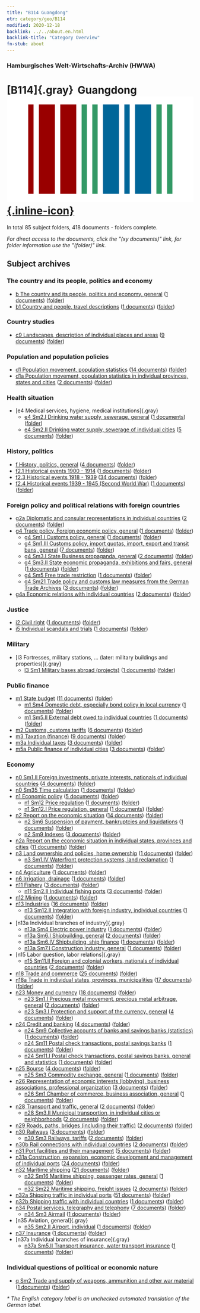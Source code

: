 ```yaml
---
title: "B114 Guangdong"
etr: category/geo/B114
modified: 2020-12-18
backlink: ../../about.en.html
backlink-title: "Category Overview"
fn-stub: about
---
```


### Hamburgisches Welt-Wirtschafts-Archiv (HWWA)
# [B114]{.gray}&#8201; Guangdong&#160; [![Wikidata item](/images/Wikidata-logo.svg){.inline-icon}](http://www.wikidata.org/entity/Q15175)





In total 85 subject folders, 418 documents - folders complete.

_For direct access to the documents, click the "(xy documents)" link, for folder information use the "(folder)" link._

## Subject archives



### The country and its people, politics and economy

- [b The country and its people, politics and economy, general](../../../subject/about.en.html#b) (<a href="https://dfg-viewer.de/show/?tx_dlf[id]=https://pm20.zbw.eu/mets/sh/1412xx/141275/1441xx/144196/public.mets.en.xml" target="_blank">1 documents</a>) ([folder](http://purl.org/pressemappe20/folder/sh/141275,144196))
- [b1 Country and people, travel descriptions](../../../subject/about.en.html#b1) (<a href="https://dfg-viewer.de/show/?tx_dlf[id]=https://pm20.zbw.eu/mets/sh/1412xx/141275/1441xx/144197/public.mets.en.xml" target="_blank">1 documents</a>) ([folder](http://purl.org/pressemappe20/folder/sh/141275,144197))

### Country studies

- [c9 Landscapes, description of individual places and areas](../../../subject/about.en.html#c9) (<a href="https://dfg-viewer.de/show/?tx_dlf[id]=https://pm20.zbw.eu/mets/sh/1412xx/141275/1442xx/144214/public.mets.en.xml" target="_blank">9 documents</a>) ([folder](http://purl.org/pressemappe20/folder/sh/141275,144214))

### Population and population policies

- [d1 Population movement, population statistics](../../../subject/about.en.html#d1) (<a href="https://dfg-viewer.de/show/?tx_dlf[id]=https://pm20.zbw.eu/mets/sh/1412xx/141275/1442xx/144222/public.mets.en.xml" target="_blank">14 documents</a>) ([folder](http://purl.org/pressemappe20/folder/sh/141275,144222))
- [d1a Population movement, population statistics in individual provinces, states and cities](../../../subject/about.en.html#d1a) (<a href="https://dfg-viewer.de/show/?tx_dlf[id]=https://pm20.zbw.eu/mets/sh/1412xx/141275/1442xx/144225/public.mets.en.xml" target="_blank">2 documents</a>) ([folder](http://purl.org/pressemappe20/folder/sh/141275,144225))

### Health situation

- [e4 Medical services, hygiene, medical institutions]{.gray}
  - [e4 Sm2.I Drinking water supply, sewerage, general](../../../subject/about.en.html#e4_Sm2.I) (<a href="https://dfg-viewer.de/show/?tx_dlf[id]=https://pm20.zbw.eu/mets/sh/1412xx/141275/1442xx/144268/public.mets.en.xml" target="_blank">1 documents</a>) ([folder](http://purl.org/pressemappe20/folder/sh/141275,144268))
  - [e4 Sm2.II Drinking water supply, sewerage of individual cities](../../../subject/about.en.html#e4_Sm2.II) (<a href="https://dfg-viewer.de/show/?tx_dlf[id]=https://pm20.zbw.eu/mets/sh/1412xx/141275/1442xx/144269/public.mets.en.xml" target="_blank">5 documents</a>) ([folder](http://purl.org/pressemappe20/folder/sh/141275,144269))

### History, politics

- [f History, politics, general](../../../subject/about.en.html#f) (<a href="https://dfg-viewer.de/show/?tx_dlf[id]=https://pm20.zbw.eu/mets/sh/1412xx/141275/1442xx/144282/public.mets.en.xml" target="_blank">4 documents</a>) ([folder](http://purl.org/pressemappe20/folder/sh/141275,144282))
- [f2.1 Historical events 1900 - 1914](../../../subject/about.en.html#f2.1) (<a href="https://dfg-viewer.de/show/?tx_dlf[id]=https://pm20.zbw.eu/mets/sh/1412xx/141275/1813xx/181392/public.mets.en.xml" target="_blank">1 documents</a>) ([folder](http://purl.org/pressemappe20/folder/sh/141275,181392))
- [f2.3 Historical events 1918 - 1939](../../../subject/about.en.html#f2.3) (<a href="https://dfg-viewer.de/show/?tx_dlf[id]=https://pm20.zbw.eu/mets/sh/1412xx/141275/1813xx/181391/public.mets.en.xml" target="_blank">34 documents</a>) ([folder](http://purl.org/pressemappe20/folder/sh/141275,181391))
- [f2.4 Historical events 1939 - 1945 (Second World War)](../../../subject/about.en.html#f2.4) (<a href="https://dfg-viewer.de/show/?tx_dlf[id]=https://pm20.zbw.eu/mets/sh/1412xx/141275/1813xx/181361/public.mets.en.xml" target="_blank">1 documents</a>) ([folder](http://purl.org/pressemappe20/folder/sh/141275,181361))

### Foreign policy and political relations with foreign countries

- [g2a Diplomatic and consular representations in individual countries](../../../subject/about.en.html#g2a) (<a href="https://dfg-viewer.de/show/?tx_dlf[id]=https://pm20.zbw.eu/mets/sh/1412xx/141275/1444xx/144466/public.mets.en.xml" target="_blank">2 documents</a>) ([folder](http://purl.org/pressemappe20/folder/sh/141275,144466))
- [g4 Trade policy, Foreign economic policy, general](../../../subject/about.en.html#g4) (<a href="https://dfg-viewer.de/show/?tx_dlf[id]=https://pm20.zbw.eu/mets/sh/1412xx/141275/1444xx/144470/public.mets.en.xml" target="_blank">1 documents</a>) ([folder](http://purl.org/pressemappe20/folder/sh/141275,144470))
  - [g4 Sm1.I Customs policy, general](../../../subject/about.en.html#g4_Sm1.I) (<a href="https://dfg-viewer.de/show/?tx_dlf[id]=https://pm20.zbw.eu/mets/sh/1412xx/141275/1444xx/144471/public.mets.en.xml" target="_blank">1 documents</a>) ([folder](http://purl.org/pressemappe20/folder/sh/141275,144471))
  - [g4 Sm1.III Customs policy, import quotas, import, export and transit bans, general](../../../subject/about.en.html#g4_Sm1.III) (<a href="https://dfg-viewer.de/show/?tx_dlf[id]=https://pm20.zbw.eu/mets/sh/1412xx/141275/1444xx/144473/public.mets.en.xml" target="_blank">7 documents</a>) ([folder](http://purl.org/pressemappe20/folder/sh/141275,144473))
  - [g4 Sm3.I State Business propaganda, general](../../../subject/about.en.html#g4_Sm3.I) (<a href="https://dfg-viewer.de/show/?tx_dlf[id]=https://pm20.zbw.eu/mets/sh/1412xx/141275/1444xx/144482/public.mets.en.xml" target="_blank">2 documents</a>) ([folder](http://purl.org/pressemappe20/folder/sh/141275,144482))
  - [g4 Sm3.II State economic propaganda, exhibitions and fairs, general](../../../subject/about.en.html#g4_Sm3.II) (<a href="https://dfg-viewer.de/show/?tx_dlf[id]=https://pm20.zbw.eu/mets/sh/1412xx/141275/1444xx/144483/public.mets.en.xml" target="_blank">1 documents</a>) ([folder](http://purl.org/pressemappe20/folder/sh/141275,144483))
  - [g4 Sm5 Free trade restriction](../../../subject/about.en.html#g4_Sm5) (<a href="https://dfg-viewer.de/show/?tx_dlf[id]=https://pm20.zbw.eu/mets/sh/1412xx/141275/1444xx/144486/public.mets.en.xml" target="_blank">1 documents</a>) ([folder](http://purl.org/pressemappe20/folder/sh/141275,144486))
  - [g4 Sm21 Trade policy and customs law measures from the German Trade Archives](../../../subject/about.en.html#g4_Sm21) (<a href="https://dfg-viewer.de/show/?tx_dlf[id]=https://pm20.zbw.eu/mets/sh/1412xx/141275/1444xx/144492/public.mets.en.xml" target="_blank">3 documents</a>) ([folder](http://purl.org/pressemappe20/folder/sh/141275,144492))
- [g4a Economic relations with individual countries](../../../subject/about.en.html#g4a) (<a href="https://dfg-viewer.de/show/?tx_dlf[id]=https://pm20.zbw.eu/mets/sh/1412xx/141275/1445xx/144531/public.mets.en.xml" target="_blank">2 documents</a>) ([folder](http://purl.org/pressemappe20/folder/sh/141275,144531))

### Justice

- [i2 Civil right](../../../subject/about.en.html#i2) (<a href="https://dfg-viewer.de/show/?tx_dlf[id]=https://pm20.zbw.eu/mets/sh/1412xx/141275/1447xx/144701/public.mets.en.xml" target="_blank">1 documents</a>) ([folder](http://purl.org/pressemappe20/folder/sh/141275,144701))
- [i5 Individual scandals and trials](../../../subject/about.en.html#i5) (<a href="https://dfg-viewer.de/show/?tx_dlf[id]=https://pm20.zbw.eu/mets/sh/1412xx/141275/1447xx/144710/public.mets.en.xml" target="_blank">1 documents</a>) ([folder](http://purl.org/pressemappe20/folder/sh/141275,144710))

### Military

- [l3 Fortresses, military stations, ... (later: military buildings and properties)]{.gray}
  - [l3 Sm1 Military bases abroad (projects)](../../../subject/about.en.html#l3_Sm1) (<a href="https://dfg-viewer.de/show/?tx_dlf[id]=https://pm20.zbw.eu/mets/sh/1412xx/141275/1447xx/144774/public.mets.en.xml" target="_blank">1 documents</a>) ([folder](http://purl.org/pressemappe20/folder/sh/141275,144774))

### Public finance

- [m1 State budget](../../../subject/about.en.html#m1) (<a href="https://dfg-viewer.de/show/?tx_dlf[id]=https://pm20.zbw.eu/mets/sh/1412xx/141275/1448xx/144810/public.mets.en.xml" target="_blank">11 documents</a>) ([folder](http://purl.org/pressemappe20/folder/sh/141275,144810))
  - [m1 Sm4 Domestic debt, especially bond policy in local currency](../../../subject/about.en.html#m1_Sm4) (<a href="https://dfg-viewer.de/show/?tx_dlf[id]=https://pm20.zbw.eu/mets/sh/1412xx/141275/1632xx/163296/public.mets.en.xml" target="_blank">1 documents</a>) ([folder](http://purl.org/pressemappe20/folder/sh/141275,163296))
  - [m1 Sm5.II External debt owed to individual countries](../../../subject/about.en.html#m1_Sm5.II) (<a href="https://dfg-viewer.de/show/?tx_dlf[id]=https://pm20.zbw.eu/mets/sh/1412xx/141275/1448xx/144819/public.mets.en.xml" target="_blank">1 documents</a>) ([folder](http://purl.org/pressemappe20/folder/sh/141275,144819))
- [m2 Customs, customs tariffs](../../../subject/about.en.html#m2) (<a href="https://dfg-viewer.de/show/?tx_dlf[id]=https://pm20.zbw.eu/mets/sh/1412xx/141275/1448xx/144850/public.mets.en.xml" target="_blank">6 documents</a>) ([folder](http://purl.org/pressemappe20/folder/sh/141275,144850))
- [m3 Taxation (finance)](../../../subject/about.en.html#m3) (<a href="https://dfg-viewer.de/show/?tx_dlf[id]=https://pm20.zbw.eu/mets/sh/1412xx/141275/1448xx/144868/public.mets.en.xml" target="_blank">9 documents</a>) ([folder](http://purl.org/pressemappe20/folder/sh/141275,144868))
- [m3a Individual taxes](../../../subject/about.en.html#m3a) (<a href="https://dfg-viewer.de/show/?tx_dlf[id]=https://pm20.zbw.eu/mets/sh/1412xx/141275/1448xx/144889/public.mets.en.xml" target="_blank">3 documents</a>) ([folder](http://purl.org/pressemappe20/folder/sh/141275,144889))
- [m5a Public finance of individual cities](../../../subject/about.en.html#m5a) (<a href="https://dfg-viewer.de/show/?tx_dlf[id]=https://pm20.zbw.eu/mets/sh/1412xx/141275/1449xx/144902/public.mets.en.xml" target="_blank">3 documents</a>) ([folder](http://purl.org/pressemappe20/folder/sh/141275,144902))

### Economy

  - [n0 Sm1.II Foreign investments, private interests, nationals of individual countries](../../../subject/about.en.html#n0_Sm1.II) (<a href="https://dfg-viewer.de/show/?tx_dlf[id]=https://pm20.zbw.eu/mets/sh/1412xx/141275/1457xx/145775/public.mets.en.xml" target="_blank">4 documents</a>) ([folder](http://purl.org/pressemappe20/folder/sh/141275,145775))
  - [n0 Sm35 Time calculation](../../../subject/about.en.html#n0_Sm35) (<a href="https://dfg-viewer.de/show/?tx_dlf[id]=https://pm20.zbw.eu/mets/sh/1412xx/141275/1458xx/145831/public.mets.en.xml" target="_blank">1 documents</a>) ([folder](http://purl.org/pressemappe20/folder/sh/141275,145831))
- [n1 Economic policy](../../../subject/about.en.html#n1) (<a href="https://dfg-viewer.de/show/?tx_dlf[id]=https://pm20.zbw.eu/mets/sh/1412xx/141275/1449xx/144931/public.mets.en.xml" target="_blank">5 documents</a>) ([folder](http://purl.org/pressemappe20/folder/sh/141275,144931))
  - [n1 Sm12 Price regulation](../../../subject/about.en.html#n1_Sm12) (<a href="https://dfg-viewer.de/show/?tx_dlf[id]=https://pm20.zbw.eu/mets/sh/1412xx/141275/1631xx/163159/public.mets.en.xml" target="_blank">1 documents</a>) ([folder](http://purl.org/pressemappe20/folder/sh/141275,163159))
  - [n1 Sm12.I Price regulation, general](../../../subject/about.en.html#n1_Sm12.I) (<a href="https://dfg-viewer.de/show/?tx_dlf[id]=https://pm20.zbw.eu/mets/sh/1412xx/141275/1449xx/144942/public.mets.en.xml" target="_blank">1 documents</a>) ([folder](http://purl.org/pressemappe20/folder/sh/141275,144942))
- [n2 Report on the economic situation](../../../subject/about.en.html#n2) (<a href="https://dfg-viewer.de/show/?tx_dlf[id]=https://pm20.zbw.eu/mets/sh/1412xx/141275/1449xx/144972/public.mets.en.xml" target="_blank">14 documents</a>) ([folder](http://purl.org/pressemappe20/folder/sh/141275,144972))
  - [n2 Sm6 Suspension of payment, bankruptcies and liquidations](../../../subject/about.en.html#n2_Sm6) (<a href="https://dfg-viewer.de/show/?tx_dlf[id]=https://pm20.zbw.eu/mets/sh/1412xx/141275/1449xx/144978/public.mets.en.xml" target="_blank">1 documents</a>) ([folder](http://purl.org/pressemappe20/folder/sh/141275,144978))
  - [n2 Sm9 Indexes](../../../subject/about.en.html#n2_Sm9) (<a href="https://dfg-viewer.de/show/?tx_dlf[id]=https://pm20.zbw.eu/mets/sh/1412xx/141275/1631xx/163150/public.mets.en.xml" target="_blank">3 documents</a>) ([folder](http://purl.org/pressemappe20/folder/sh/141275,163150))
- [n2a Report on the economic situation in individual states, provinces and cities](../../../subject/about.en.html#n2a) (<a href="https://dfg-viewer.de/show/?tx_dlf[id]=https://pm20.zbw.eu/mets/sh/1412xx/141275/1450xx/145026/public.mets.en.xml" target="_blank">11 documents</a>) ([folder](http://purl.org/pressemappe20/folder/sh/141275,145026))
- [n3 Land ownership and policies, home ownership](../../../subject/about.en.html#n3) (<a href="https://dfg-viewer.de/show/?tx_dlf[id]=https://pm20.zbw.eu/mets/sh/1412xx/141275/1450xx/145027/public.mets.en.xml" target="_blank">1 documents</a>) ([folder](http://purl.org/pressemappe20/folder/sh/141275,145027))
  - [n3 Sm1.IV Waterfront protection systems, land reclamation](../../../subject/about.en.html#n3_Sm1.IV) (<a href="https://dfg-viewer.de/show/?tx_dlf[id]=https://pm20.zbw.eu/mets/sh/1412xx/141275/1450xx/145031/public.mets.en.xml" target="_blank">1 documents</a>) ([folder](http://purl.org/pressemappe20/folder/sh/141275,145031))
- [n4 Agriculture](../../../subject/about.en.html#n4) (<a href="https://dfg-viewer.de/show/?tx_dlf[id]=https://pm20.zbw.eu/mets/sh/1412xx/141275/1450xx/145048/public.mets.en.xml" target="_blank">1 documents</a>) ([folder](http://purl.org/pressemappe20/folder/sh/141275,145048))
- [n6 Irrigation, drainage](../../../subject/about.en.html#n6) (<a href="https://dfg-viewer.de/show/?tx_dlf[id]=https://pm20.zbw.eu/mets/sh/1412xx/141275/1450xx/145073/public.mets.en.xml" target="_blank">1 documents</a>) ([folder](http://purl.org/pressemappe20/folder/sh/141275,145073))
- [n11 Fishery](../../../subject/about.en.html#n11) (<a href="https://dfg-viewer.de/show/?tx_dlf[id]=https://pm20.zbw.eu/mets/sh/1412xx/141275/1450xx/145076/public.mets.en.xml" target="_blank">3 documents</a>) ([folder](http://purl.org/pressemappe20/folder/sh/141275,145076))
  - [n11 Sm2.II Individual fishing ports](../../../subject/about.en.html#n11_Sm2.II) (<a href="https://dfg-viewer.de/show/?tx_dlf[id]=https://pm20.zbw.eu/mets/sh/1412xx/141275/1450xx/145079/public.mets.en.xml" target="_blank">3 documents</a>) ([folder](http://purl.org/pressemappe20/folder/sh/141275,145079))
- [n12 Mining](../../../subject/about.en.html#n12) (<a href="https://dfg-viewer.de/show/?tx_dlf[id]=https://pm20.zbw.eu/mets/sh/1412xx/141275/1450xx/145083/public.mets.en.xml" target="_blank">1 documents</a>) ([folder](http://purl.org/pressemappe20/folder/sh/141275,145083))
- [n13 Industries](../../../subject/about.en.html#n13) (<a href="https://dfg-viewer.de/show/?tx_dlf[id]=https://pm20.zbw.eu/mets/sh/1412xx/141275/1450xx/145098/public.mets.en.xml" target="_blank">16 documents</a>) ([folder](http://purl.org/pressemappe20/folder/sh/141275,145098))
  - [n13 Sm12.II Integration with foreign industry, individual countries](../../../subject/about.en.html#n13_Sm12.II) (<a href="https://dfg-viewer.de/show/?tx_dlf[id]=https://pm20.zbw.eu/mets/sh/1412xx/141275/1451xx/145112/public.mets.en.xml" target="_blank">1 documents</a>) ([folder](http://purl.org/pressemappe20/folder/sh/141275,145112))
- [n13a Individual branches of industry]{.gray}
  - [n13a Sm4 Electric power industry](../../../subject/about.en.html#n13a_Sm4) (<a href="https://dfg-viewer.de/show/?tx_dlf[id]=https://pm20.zbw.eu/mets/sh/1412xx/141275/1451xx/145120/public.mets.en.xml" target="_blank">1 documents</a>) ([folder](http://purl.org/pressemappe20/folder/sh/141275,145120))
  - [n13a Sm6.I Shipbuilding, general](../../../subject/about.en.html#n13a_Sm6.I) (<a href="https://dfg-viewer.de/show/?tx_dlf[id]=https://pm20.zbw.eu/mets/sh/1412xx/141275/1451xx/145122/public.mets.en.xml" target="_blank">2 documents</a>) ([folder](http://purl.org/pressemappe20/folder/sh/141275,145122))
  - [n13a Sm6.IV Shipbuilding, ship finance](../../../subject/about.en.html#n13a_Sm6.IV) (<a href="https://dfg-viewer.de/show/?tx_dlf[id]=https://pm20.zbw.eu/mets/sh/1412xx/141275/1618xx/161873/public.mets.en.xml" target="_blank">1 documents</a>) ([folder](http://purl.org/pressemappe20/folder/sh/141275,161873))
  - [n13a Sm7.I Construction industry, general](../../../subject/about.en.html#n13a_Sm7.I) (<a href="https://dfg-viewer.de/show/?tx_dlf[id]=https://pm20.zbw.eu/mets/sh/1412xx/141275/1451xx/145128/public.mets.en.xml" target="_blank">1 documents</a>) ([folder](http://purl.org/pressemappe20/folder/sh/141275,145128))
- [n15 Labor question, labor relations]{.gray}
  - [n15 Sm11.II Foreign and colonial workers, nationals of individual countries](../../../subject/about.en.html#n15_Sm11.II) (<a href="https://dfg-viewer.de/show/?tx_dlf[id]=https://pm20.zbw.eu/mets/sh/1412xx/141275/1451xx/145175/public.mets.en.xml" target="_blank">2 documents</a>) ([folder](http://purl.org/pressemappe20/folder/sh/141275,145175))
- [n18 Trade and commerce](../../../subject/about.en.html#n18) (<a href="https://dfg-viewer.de/show/?tx_dlf[id]=https://pm20.zbw.eu/mets/sh/1412xx/141275/1452xx/145262/public.mets.en.xml" target="_blank">25 documents</a>) ([folder](http://purl.org/pressemappe20/folder/sh/141275,145262))
- [n18a Trade in individual states, provinces, municipalities](../../../subject/about.en.html#n18a) (<a href="https://dfg-viewer.de/show/?tx_dlf[id]=https://pm20.zbw.eu/mets/sh/1412xx/141275/1452xx/145288/public.mets.en.xml" target="_blank">17 documents</a>) ([folder](http://purl.org/pressemappe20/folder/sh/141275,145288))
- [n23 Money and currency](../../../subject/about.en.html#n23) (<a href="https://dfg-viewer.de/show/?tx_dlf[id]=https://pm20.zbw.eu/mets/sh/1412xx/141275/1453xx/145305/public.mets.en.xml" target="_blank">18 documents</a>) ([folder](http://purl.org/pressemappe20/folder/sh/141275,145305))
  - [n23 Sm1.I Precious metal movement, precious metal arbitrage, general](../../../subject/about.en.html#n23_Sm1.I) (<a href="https://dfg-viewer.de/show/?tx_dlf[id]=https://pm20.zbw.eu/mets/sh/1412xx/141275/1453xx/145306/public.mets.en.xml" target="_blank">2 documents</a>) ([folder](http://purl.org/pressemappe20/folder/sh/141275,145306))
  - [n23 Sm3.I Protection and support of the currency, general](../../../subject/about.en.html#n23_Sm3.I) (<a href="https://dfg-viewer.de/show/?tx_dlf[id]=https://pm20.zbw.eu/mets/sh/1412xx/141275/1453xx/145309/public.mets.en.xml" target="_blank">4 documents</a>) ([folder](http://purl.org/pressemappe20/folder/sh/141275,145309))
- [n24 Credit and banking](../../../subject/about.en.html#n24) (<a href="https://dfg-viewer.de/show/?tx_dlf[id]=https://pm20.zbw.eu/mets/sh/1412xx/141275/1453xx/145339/public.mets.en.xml" target="_blank">4 documents</a>) ([folder](http://purl.org/pressemappe20/folder/sh/141275,145339))
  - [n24 Sm9 Collective accounts of banks and savings banks (statistics)](../../../subject/about.en.html#n24_Sm9) (<a href="https://dfg-viewer.de/show/?tx_dlf[id]=https://pm20.zbw.eu/mets/sh/1412xx/141275/1617xx/161748/public.mets.en.xml" target="_blank">1 documents</a>) ([folder](http://purl.org/pressemappe20/folder/sh/141275,161748))
  - [n24 Sm11 Postal check transactions, postal savings banks](../../../subject/about.en.html#n24_Sm11) (<a href="https://dfg-viewer.de/show/?tx_dlf[id]=https://pm20.zbw.eu/mets/sh/1412xx/141275/1617xx/161744/public.mets.en.xml" target="_blank">1 documents</a>) ([folder](http://purl.org/pressemappe20/folder/sh/141275,161744))
  - [n24 Sm11.I Postal check transactions, postal savings banks, general and statistics](../../../subject/about.en.html#n24_Sm11.I) (<a href="https://dfg-viewer.de/show/?tx_dlf[id]=https://pm20.zbw.eu/mets/sh/1412xx/141275/1453xx/145371/public.mets.en.xml" target="_blank">1 documents</a>) ([folder](http://purl.org/pressemappe20/folder/sh/141275,145371))
- [n25 Bourse](../../../subject/about.en.html#n25) (<a href="https://dfg-viewer.de/show/?tx_dlf[id]=https://pm20.zbw.eu/mets/sh/1412xx/141275/1454xx/145486/public.mets.en.xml" target="_blank">4 documents</a>) ([folder](http://purl.org/pressemappe20/folder/sh/141275,145486))
  - [n25 Sm3 Commodity exchange, general](../../../subject/about.en.html#n25_Sm3) (<a href="https://dfg-viewer.de/show/?tx_dlf[id]=https://pm20.zbw.eu/mets/sh/1412xx/141275/1454xx/145489/public.mets.en.xml" target="_blank">1 documents</a>) ([folder](http://purl.org/pressemappe20/folder/sh/141275,145489))
- [n26 Representation of economic interests (lobbying), business associations, professional organization](../../../subject/about.en.html#n26) (<a href="https://dfg-viewer.de/show/?tx_dlf[id]=https://pm20.zbw.eu/mets/sh/1412xx/141275/1454xx/145491/public.mets.en.xml" target="_blank">3 documents</a>) ([folder](http://purl.org/pressemappe20/folder/sh/141275,145491))
  - [n26 Sm1 Chamber of commerce, business association, general](../../../subject/about.en.html#n26_Sm1) (<a href="https://dfg-viewer.de/show/?tx_dlf[id]=https://pm20.zbw.eu/mets/sh/1412xx/141275/1454xx/145492/public.mets.en.xml" target="_blank">1 documents</a>) ([folder](http://purl.org/pressemappe20/folder/sh/141275,145492))
- [n28 Transport and traffic, general](../../../subject/about.en.html#n28) (<a href="https://dfg-viewer.de/show/?tx_dlf[id]=https://pm20.zbw.eu/mets/sh/1412xx/141275/1455xx/145509/public.mets.en.xml" target="_blank">2 documents</a>) ([folder](http://purl.org/pressemappe20/folder/sh/141275,145509))
  - [n28 Sm3.II Municipal transportion, in individual cities or neighborhoods](../../../subject/about.en.html#n28_Sm3.II) (<a href="https://dfg-viewer.de/show/?tx_dlf[id]=https://pm20.zbw.eu/mets/sh/1412xx/141275/1455xx/145514/public.mets.en.xml" target="_blank">2 documents</a>) ([folder](http://purl.org/pressemappe20/folder/sh/141275,145514))
- [n29 Roads, paths, bridges (including their traffic)](../../../subject/about.en.html#n29) (<a href="https://dfg-viewer.de/show/?tx_dlf[id]=https://pm20.zbw.eu/mets/sh/1412xx/141275/1455xx/145524/public.mets.en.xml" target="_blank">2 documents</a>) ([folder](http://purl.org/pressemappe20/folder/sh/141275,145524))
- [n30 Railways](../../../subject/about.en.html#n30) (<a href="https://dfg-viewer.de/show/?tx_dlf[id]=https://pm20.zbw.eu/mets/sh/1412xx/141275/1455xx/145531/public.mets.en.xml" target="_blank">3 documents</a>) ([folder](http://purl.org/pressemappe20/folder/sh/141275,145531))
  - [n30 Sm3 Railways, tariffs](../../../subject/about.en.html#n30_Sm3) (<a href="https://dfg-viewer.de/show/?tx_dlf[id]=https://pm20.zbw.eu/mets/sh/1412xx/141275/1455xx/145534/public.mets.en.xml" target="_blank">2 documents</a>) ([folder](http://purl.org/pressemappe20/folder/sh/141275,145534))
- [n30b Rail connections with individual countries](../../../subject/about.en.html#n30b) (<a href="https://dfg-viewer.de/show/?tx_dlf[id]=https://pm20.zbw.eu/mets/sh/1412xx/141275/1455xx/145562/public.mets.en.xml" target="_blank">2 documents</a>) ([folder](http://purl.org/pressemappe20/folder/sh/141275,145562))
- [n31 Port facilities and their management](../../../subject/about.en.html#n31) (<a href="https://dfg-viewer.de/show/?tx_dlf[id]=https://pm20.zbw.eu/mets/sh/1412xx/141275/1455xx/145563/public.mets.en.xml" target="_blank">5 documents</a>) ([folder](http://purl.org/pressemappe20/folder/sh/141275,145563))
- [n31a Construction, expansion, economic development and management of individual ports](../../../subject/about.en.html#n31a) (<a href="https://dfg-viewer.de/show/?tx_dlf[id]=https://pm20.zbw.eu/mets/sh/1412xx/141275/1455xx/145565/public.mets.en.xml" target="_blank">24 documents</a>) ([folder](http://purl.org/pressemappe20/folder/sh/141275,145565))
- [n32 Maritime shipping](../../../subject/about.en.html#n32) (<a href="https://dfg-viewer.de/show/?tx_dlf[id]=https://pm20.zbw.eu/mets/sh/1412xx/141275/1455xx/145567/public.mets.en.xml" target="_blank">21 documents</a>) ([folder](http://purl.org/pressemappe20/folder/sh/141275,145567))
  - [n32 Sm16 Maritime shipping, passenger rates, general](../../../subject/about.en.html#n32_Sm16) (<a href="https://dfg-viewer.de/show/?tx_dlf[id]=https://pm20.zbw.eu/mets/sh/1412xx/141275/1455xx/145587/public.mets.en.xml" target="_blank">1 documents</a>) ([folder](http://purl.org/pressemappe20/folder/sh/141275,145587))
  - [n32 Sm22 Maritime shipping, freight issues](../../../subject/about.en.html#n32_Sm22) (<a href="https://dfg-viewer.de/show/?tx_dlf[id]=https://pm20.zbw.eu/mets/sh/1412xx/141275/1455xx/145595/public.mets.en.xml" target="_blank">2 documents</a>) ([folder](http://purl.org/pressemappe20/folder/sh/141275,145595))
- [n32a Shipping traffic in individual ports](../../../subject/about.en.html#n32a) (<a href="https://dfg-viewer.de/show/?tx_dlf[id]=https://pm20.zbw.eu/mets/sh/1412xx/141275/1456xx/145644/public.mets.en.xml" target="_blank">51 documents</a>) ([folder](http://purl.org/pressemappe20/folder/sh/141275,145644))
- [n32b Shipping traffic with individual countries](../../../subject/about.en.html#n32b) (<a href="https://dfg-viewer.de/show/?tx_dlf[id]=https://pm20.zbw.eu/mets/sh/1412xx/141275/1456xx/145645/public.mets.en.xml" target="_blank">1 documents</a>) ([folder](http://purl.org/pressemappe20/folder/sh/141275,145645))
- [n34 Postal services, telegraphy and telephony](../../../subject/about.en.html#n34) (<a href="https://dfg-viewer.de/show/?tx_dlf[id]=https://pm20.zbw.eu/mets/sh/1412xx/141275/1456xx/145662/public.mets.en.xml" target="_blank">7 documents</a>) ([folder](http://purl.org/pressemappe20/folder/sh/141275,145662))
  - [n34 Sm3 Airmail](../../../subject/about.en.html#n34_Sm3) (<a href="https://dfg-viewer.de/show/?tx_dlf[id]=https://pm20.zbw.eu/mets/sh/1412xx/141275/1456xx/145665/public.mets.en.xml" target="_blank">1 documents</a>) ([folder](http://purl.org/pressemappe20/folder/sh/141275,145665))
- [n35 Aviation, general]{.gray}
  - [n35 Sm2.II Airport, individual](../../../subject/about.en.html#n35_Sm2.II) (<a href="https://dfg-viewer.de/show/?tx_dlf[id]=https://pm20.zbw.eu/mets/sh/1412xx/141275/1456xx/145684/public.mets.en.xml" target="_blank">1 documents</a>) ([folder](http://purl.org/pressemappe20/folder/sh/141275,145684))
- [n37 Insurance](../../../subject/about.en.html#n37) (<a href="https://dfg-viewer.de/show/?tx_dlf[id]=https://pm20.zbw.eu/mets/sh/1412xx/141275/1457xx/145723/public.mets.en.xml" target="_blank">1 documents</a>) ([folder](http://purl.org/pressemappe20/folder/sh/141275,145723))
- [n37a Individual branches of insurance]{.gray}
  - [n37a Sm5.II Transport insurance, water transport insurance](../../../subject/about.en.html#n37a_Sm5.II) (<a href="https://dfg-viewer.de/show/?tx_dlf[id]=https://pm20.zbw.eu/mets/sh/1412xx/141275/1457xx/145738/public.mets.en.xml" target="_blank">1 documents</a>) ([folder](http://purl.org/pressemappe20/folder/sh/141275,145738))

### Individual questions of political or economic nature

- [q Sm2 Trade and supply of weapons, ammunition and other war material](../../../subject/about.en.html#q_Sm2) (<a href="https://dfg-viewer.de/show/?tx_dlf[id]=https://pm20.zbw.eu/mets/sh/1412xx/141275/1604xx/160420/public.mets.en.xml" target="_blank">1 documents</a>) ([folder](http://purl.org/pressemappe20/folder/sh/141275,160420))


_* The English category label is an unchecked automated translation of the German label._

